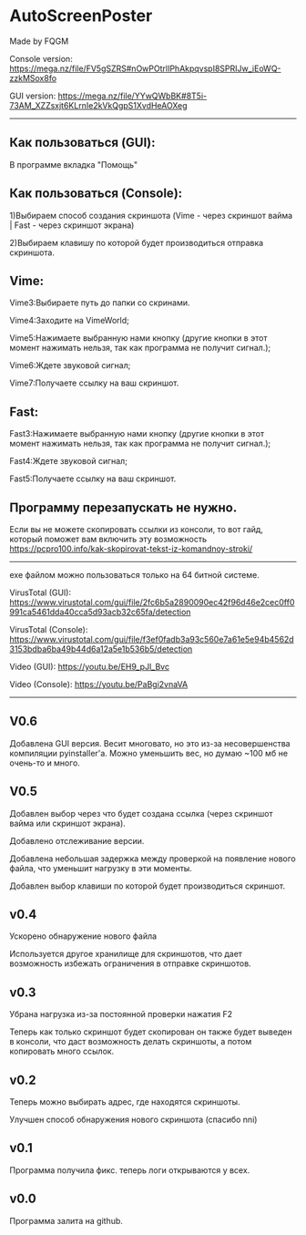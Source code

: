 # AutoScreenPoster

Made by FQGM

Console version: https://mega.nz/file/FV5gSZRS#nOwPOtrlIPhAkpqvspI8SPRIJw_iEoWQ-zzkMSox8fo

GUI version: https://mega.nz/file/YYwQWbBK#8T5i-73AM_XZZsxjt6KLrnIe2kVkQgpS1XvdHeAOXeg

-------------
Как пользоваться (GUI):
---
В программе вкладка "Помощь"

Как пользоваться (Console):
---

1)Выбираем способ создания скриншота (Vime - через скриншот вайма | Fast - через скриншот экрана)

2)Выбираем клавишу по которой будет производиться отправка скриншота.

Vime:
---
Vime3:Выбираете путь до папки со скринами.

Vime4:Заходите на VimeWorld;

Vime5:Нажимаете выбранную нами кнопку (другие кнопки в этот момент нажимать нельзя, так как программа не получит сигнал.);

Vime6:Ждете звуковой сигнал;

Vime7:Получаете ссылку на ваш скриншот.

Fast:
---
Fast3:Нажимаете выбранную нами кнопку (другие кнопки в этот момент нажимать нельзя, так как программа не получит сигнал.);

Fast4:Ждете звуковой сигнал;

Fast5:Получаете ссылку на ваш скриншот.

Программу перезапускать не нужно.
---
Если вы не можете скопировать ссылки из консоли, то вот гайд, который поможет вам включить эту возможность https://pcpro100.info/kak-skopirovat-tekst-iz-komandnoy-stroki/

-----------

exe файлом можно пользоваться только на 64 битной системе.

VirusTotal (GUI): https://www.virustotal.com/gui/file/2fc6b5a2890090ec42f96d46e2cec0ff0991ca5461dda40cca5d93acb32c65fa/detection

VirusTotal (Console): https://www.virustotal.com/gui/file/f3ef0fadb3a93c560e7a61e5e94b4562d3153bdba6ba49b44d6a12a5e1b536b5/detection

Video (GUI): https://youtu.be/EH9_pJl_Bvc

Video (Console): https://youtu.be/PaBgi2vnaVA

-----------
V0.6
---
Добавлена GUI версия. Весит многовато, но это из-за несовершенства компиляции pyinstaller'a. Можно уменьшить вес, но думаю ~100 мб не очень-то и много.

V0.5
---
Добавлен выбор через что будет создана ссылка (через скриншот вайма или скриншот экрана).

Добавлено отслеживание версии.

Добавлена небольшая задержка между проверкой на появление нового файла, что уменьшит нагрузку в эти моменты.

Добавлен выбор клавиши по которой будет производиться скриншот.

v0.4
---
Ускорено обнаружение нового файла

Используется другое хранилище для скриншотов, что дает возможность избежать ограничения в отправке скриншотов.

v0.3
---
Убрана нагрузка из-за постоянной проверки нажатия F2

Теперь как только скриншот будет скопирован он также будет выведен в консоли, что даст возможность делать скриншоты, а потом копировать много ссылок.

v0.2
---
Теперь можно выбирать адрес, где находятся скриншоты.

Улучшен способ обнаружения нового скриншота (спасибо nni)

v0.1
---
Программа получила фикс. теперь логи открываются у всех.

v0.0
---
Программа залита на github.




